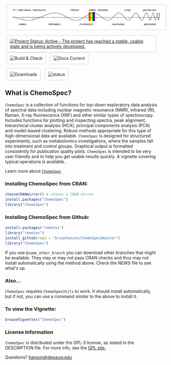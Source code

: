 <style>
img {
  background-color: #FFFFFF;
  padding: 10px;
  border: 1px solid #DDDDDD;
  border-radius: 3px;
  border: 1px solid #CCCCCC;
  margin: 0 5px;
}
</style>

<img src="man/figures/Banner.png"/>

[![Project Status: Active - The project has reached a stable, usable state and is being actively developed.](http://www.repostatus.org/badges/latest/active.svg)]() ![Build & Check](https://github.com/bryanhanson/ChemoSpec/workflows/R-CMD-build-check/badge.svg) ![Docs Current](https://github.com/bryanhanson/ChemoSpec/workflows/Update-Pkgdown-Site/badge.svg)

![Downloads](https://cranlogs.r-pkg.org/badges/ChemoSpec) ![status](https://tinyverse.netlify.com/badge/ChemoSpec)

## What is ChemoSpec?

`ChemoSpec` is a collection of functions for top-down exploratory data analysis of spectral data including nuclear magnetic resonance (NMR), infrared (IR), Raman, X-ray fluorescence (XRF) and other similar types of spectroscopy. Includes functions for plotting and inspecting spectra, peak alignment, hierarchical cluster analysis (HCA), principal components analysis (PCA) and model-based clustering. Robust methods appropriate for this type of high-dimensional data are available. `ChemoSpec` is designed for structured experiments, such as metabolomics investigations, where the samples fall into treatment and control groups. Graphical output is formatted consistently for publication quality plots. `ChemoSpec` is intended to be very user friendly and to help you get usable results quickly. A vignette covering typical operations is available.

Learn more about [`ChemoSpec`](https://bryanhanson.github.io/ChemoSpec/)

### Installing ChemoSpec from CRAN:

````r
chooseCRANmirror() # choose a CRAN mirror
install.packages("ChemoSpec")
library("ChemoSpec")
````

### Installing ChemoSpec from Github:

````r
install.packages("remotes")
library("remotes")
install_github(repo = "bryanhanson/ChemoSpec@master")
library("ChemoSpec")
````

If you use `@some_other_branch` you can download other branches that might be available.  They may or may not pass CRAN checks and thus may not install automatically using the method above.  Check the NEWS file to see what's up.

### Also...

`ChemoSpec` requires `ChemoSpecUtils` to work.  It should install automatically, but if not, you can use a command similar to the above to install it.

### To view the Vignette:

````r
browseVignettes("ChemoSpec")
````

### License Information

`ChemoSpec` is distributed under the GPL-3 license, as stated in the DESCRIPTION file.  For more info, see the [GPL site.](https://gnu.org/licenses/gpl.html)

Questions?  hanson@depauw.edu
